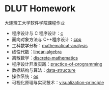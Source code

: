 # DLUT Homework

大连理工大学软件学院课程作业

- 程序设计与 C 程序设计：[c](c)
- 面向对象方法与 C++程序设计：[cpp](cpp)
- 工科数学分析：[mathematical-analysis](mathematical-analysis)
- 线性代数：[linear-algebra](linear-algebra)
- 离散数学：[discrete-mathematics](discrete-mathematics)
- 程序设计开发实践：[practice-of-programming](practice-of-programming)
- 数据结构与算法：[data-structure](data-structure)
- 操作系统：[os](os)
- 可视化原理与实现技术：[visualization-principle](visualization-principle)
